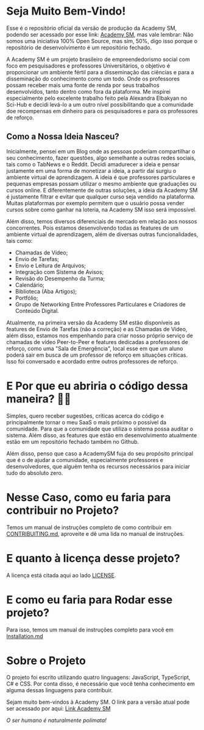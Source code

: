 ﻿# Seja Muito Bem-Vindo!

Esse é o repositório oficial da versão de produção da Academy SM, podendo ser acessado por esse link: [Academy SM](https://academysm.com), mas vale lembrar: Não somos uma iniciativa 100% Open Source, mas sim, 50%, digo isso porque o repositório de desenvolvimento é um repositório fechado. 

A Academy SM é um projeto brasileiro de empreendedorismo social com foco em pesquisadores e professores Universitários, o objetivo é proporcionar um ambiente fértil para a disseminação das ciências e para a disseminação do conhecimento como um todo. Onde os professores possam receber mais uma fonte de renda por seus trabalhos desenvolvidos, tanto dentro como fora da plataforma. Me inspirei especialmente pelo excelente trabalho feito pela Alexandra Elbakyan no Sci-Hub e decidi levá-lo a um outro nível possibilitando que a comunidade doe recompensas em dinheiro para os pesquisadores e para os professores de reforço.

## Como a Nossa Ideia Nasceu?

Inicialmente, pensei em um Blog onde as pessoas poderiam compartilhar o seu conhecimento, fazer questões, algo semelhante a outras redes sociais, tais como o TabNews e o Reddit. Decidi amadurecer a ideia e pensar justamente em uma forma de monetizar a ideia, a partir daí surgiu o ambiente virtual de aprendizagem. A ideia é que professores particulares e pequenas empresas possam utilizar o mesmo ambiente que graduações ou cursos online. E diferentemente de outras soluções, a ideia da Academy SM é justamente filtrar e evitar que qualquer curso seja vendido na plataforma. Muitas plataformas por exemplo permitem que o usuário possa vender cursos sobre como ganhar na loteria, na Academy SM isso será impossível. 

Além disso, temos diversos diferenciais de mercado em relação aos nossos concorrentes. Pois estamos desenvolvendo todas as features de um ambiente virtual de aprendizagem, além de diversas outras funcionalidades, tais como:

- Chamadas de Vídeo;
- Envio de Tarefas;
- Envio e Leitura de Arquivos;
- Integração com Sistema de Avisos;
- Revisão do Desempenho da Turma;
- Calendário;
- Biblioteca (Aba Artigos);
- Portfólio;
- Grupo de Networking Entre Professores Particulares e Criadores de Conteúdo Digital.

Atualmente, na primeira versão da Academy SM estão disponíveis as features de Envio de Tarefas (não a correção) e as Chamadas de Vídeo, além disso, estamos nos empenhando para criar nosso próprio serviço de chamadas de vídeo Peer-to-Peer e features dedicadas a professores de reforço, como uma "Sala de Emergência", local esse em que um aluno poderá sair em busca de um professor de reforço em situações críticas. Isso foi conversado e acordado entre outros professores de reforço.

# E Por que eu abriria o código dessa maneira? 🧐🤔

Simples, quero receber sugestões, críticas acerca do código e principalmente tornar o meu SaaS o mais próximo o possível da comunidade. Para que a comunidade que utiliza o sistema possa auditar o sistema. Além disso, as features que estão em desenvolvimento atualmente estão em um repositório fechado também no Github.

Além disso, penso que caso a AcademySM fuja do seu propósito principal que é o de ajudar a comunidade, especialmente professores e desenvolvedores, que alguém tenha os recursos necessários para iniciar tudo do absoluto zero. 

# Nesse Caso, como eu faria para contribuir no Projeto?

Temos um manual de instruções completo de como contribuir em [CONTRIBUITING.md](CONTRIBUITING.md), aproveite e dê uma lida no manual de instruções.

# E quanto à licença desse projeto?

A licença está citada aqui ao lado [LICENSE](LICENSE). 

# E como eu faria para Rodar esse projeto?

Para isso, temos um manual de instruções completo para você em [Installation.md](docs/Installation.md)

# Sobre o Projeto

O projeto foi escrito utilizando quatro linguagens: JavaScript, TypeScript, C# e CSS. Por conta disso, é necessário que você tenha conhecimento em alguma dessas linguagens para contribuir.

Sejam muito bem-vindos à Academy SM. O link para a versão atual pode ser acessado por aqui: [Link Academy SM](https://academysm.com)

*O ser humano é naturalmente polímata!*